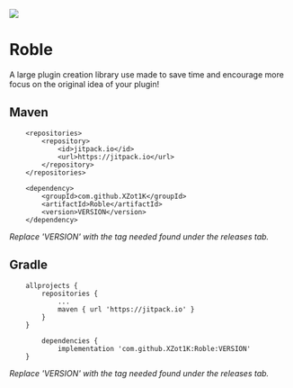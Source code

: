 [![](https://jitpack.io/v/XZot1K/Roble.svg)](https://jitpack.io/#XZot1K/Roble)

# Roble

A large plugin creation library use made to save time and encourage more focus on the original idea of your plugin!

## Maven
```
	<repositories>
		<repository>
		    <id>jitpack.io</id>
		    <url>https://jitpack.io</url>
		</repository>
	</repositories>
```
```
	<dependency>
	    <groupId>com.github.XZot1K</groupId>
	    <artifactId>Roble</artifactId>
	    <version>VERSION</version>
	</dependency>
```
*Replace 'VERSION' with the tag needed found under the releases tab.*

## Gradle
```
	allprojects {
		repositories {
			...
			maven { url 'https://jitpack.io' }
		}
	}
```
```
        dependencies {
	        implementation 'com.github.XZot1K:Roble:VERSION'
	}
```
*Replace 'VERSION' with the tag needed found under the releases tab.*
